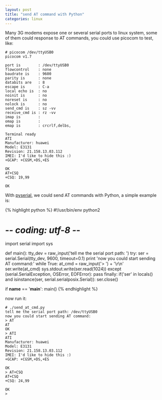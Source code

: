 ```yaml
---
layout: post
title: "send AT command with Python"
categories: linux
---
```


Many 3G modems expose one or several serial ports to linux system, some of them could response to AT commands, you could use picocom to test, like:

~~~~~~~~
# picocom /dev/ttyUSB0
picocom v1.7

port is        : /dev/ttyUSB0
flowcontrol    : none
baudrate is    : 9600
parity is      : none
databits are   : 8
escape is      : C-a
local echo is  : no
noinit is      : no
noreset is     : no
nolock is      : no
send_cmd is    : sz -vv
receive_cmd is : rz -vv
imap is        :
omap is        :
emap is        : crcrlf,delbs,

Terminal ready
ATI
Manufacturer: huawei
Model: E3131
Revision: 21.158.13.03.112
IMEI: I'd like to hide this :)
+GCAP: +CGSM,+DS,+ES

OK
AT+CSQ
+CSQ: 19,99

OK
~~~~~~~~

With [pyserial](http://pyserial.sourceforge.net/), we could send AT commands with Python, a simple example is:

{% highlight python %}
#!/usr/bin/env python2
# -*- coding: utf-8 -*-

import serial
import sys

def main():
    tty_dev = raw_input('tell me the serial port path: ')
    try:
        ser = serial.Serial(tty_dev, 9600, timeout=0.1)
        print 'now you could start sending AT command:'
        while True:
            at_cmd = raw_input('> ') + '\r\n'
            ser.write(at_cmd)
            sys.stdout.write(ser.read(1024))
    except (serial.SerialException, OSError, EOFError):
        pass
    finally:
        if('ser' in locals() and isinstance(ser, serial.serialposix.Serial)):
            ser.close()

if __name__ == '__main__':
    main()
{% endhighlight %}

now run it:

~~~~~~~~
# ./send_at_cmd.py
tell me the serial port path: /dev/ttyUSB0
now you could start sending AT command:
> AT
AT
OK
> ATI
ATI
Manufacturer: huawei
Model: E3131
Revision: 21.158.13.03.112
IMEI: I'd like to hide this :)
+GCAP: +CGSM,+DS,+ES

OK
> AT+CSQ
AT+CSQ
+CSQ: 24,99

OK
>
~~~~~~~~

